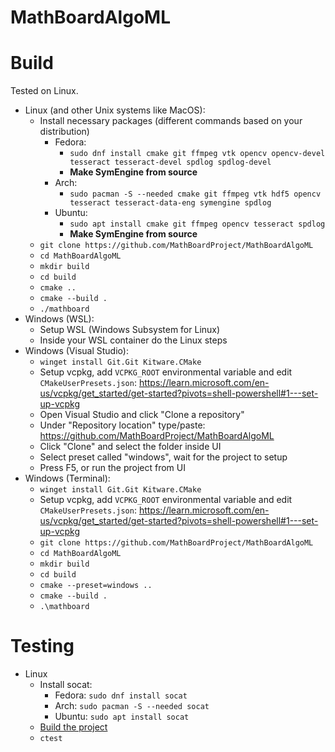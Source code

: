 # MathBoardAlgoML

# Build
Tested on Linux.

* Linux (and other Unix systems like MacOS):
    * Install necessary packages (different commands based on your distribution)
        * Fedora:
            * `sudo dnf install cmake git ffmpeg vtk opencv opencv-devel tesseract tesseract-devel spdlog spdlog-devel`
            * **Make SymEngine from source**
        * Arch:
            * `sudo pacman -S --needed cmake git ffmpeg vtk hdf5 opencv tesseract tesseract-data-eng symengine spdlog`
        * Ubuntu:
            * `sudo apt install cmake git ffmpeg opencv tesseract spdlog`
            * **Make SymEngine from source**
    * `git clone https://github.com/MathBoardProject/MathBoardAlgoML`
    * `cd MathBoardAlgoML`
    * `mkdir build`
    * `cd build`
    * `cmake ..`
    * `cmake --build .`
    * `./mathboard`
* Windows (WSL):
    * Setup WSL (Windows Subsystem for Linux)
    * Inside your WSL container do the Linux steps
* Windows (Visual Studio):
    * `winget install Git.Git Kitware.CMake`
    * Setup vcpkg, add `VCPKG_ROOT` environmental variable and edit `CMakeUserPresets.json`: https://learn.microsoft.com/en-us/vcpkg/get_started/get-started?pivots=shell-powershell#1---set-up-vcpkg
    * Open Visual Studio and click "Clone a repository"
    * Under "Repository location" type/paste: https://github.com/MathBoardProject/MathBoardAlgoML
    * Click "Clone" and select the folder inside UI
    * Select preset called "windows", wait for the project to setup
    * Press F5, or run the project from UI
* Windows (Terminal):
    * `winget install Git.Git Kitware.CMake`
    * Setup vcpkg, add `VCPKG_ROOT` environmental variable and edit `CMakeUserPresets.json`: https://learn.microsoft.com/en-us/vcpkg/get_started/get-started?pivots=shell-powershell#1---set-up-vcpkg
    * `git clone https://github.com/MathBoardProject/MathBoardAlgoML`
    * `cd MathBoardAlgoML`
    * `mkdir build`
    * `cd build`
    * `cmake --preset=windows ..`
    * `cmake --build .`
    * `.\mathboard`

# Testing
* Linux
   * Install socat:
      * Fedora: `sudo dnf install socat`
      * Arch: `sudo pacman -S --needed socat`
      * Ubuntu: `sudo apt install socat`
   * [Build the project](https://github.com/MathBoardProject/MathBoardAlgoML#Build)
   * `ctest`
